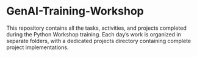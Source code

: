 # GenAI-Training-Workshop
This repository contains all the tasks, activities, and projects completed during the Python Workshop training. Each day’s work is organized in separate folders, with a dedicated projects directory containing complete project implementations.
